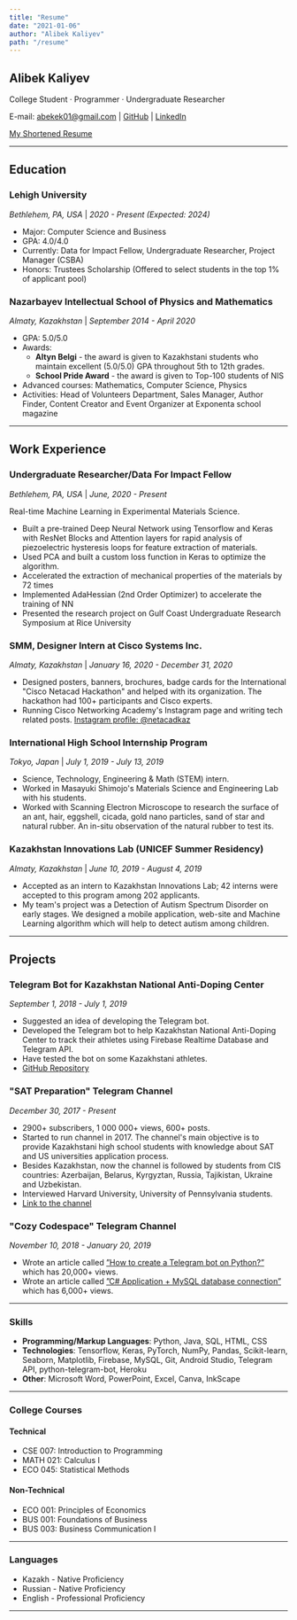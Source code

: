 ```yaml
---
title: "Resume"
date: "2021-01-06"
author: "Alibek Kaliyev"
path: "/resume"
---
```


## Alibek Kaliyev

College Student · Programmer · Undergraduate Researcher

E-mail: abekek01@gmail.com | [GitHub](https://github.com/abekek/) | [LinkedIn](https://www.linkedin.com/in/abekek)

[My Shortened Resume](https://drive.google.com/file/d/1wIbyfpCxhYz93oQK_xSyWY9fE6d5mVPw/view?usp=sharing)

---

## Education

### Lehigh University

_Bethlehem, PA, USA_ | _2020 - Present (Expected: 2024)_

- Major: Computer Science and Business
- GPA: 4.0/4.0
- Currently: Data for Impact Fellow, Undergraduate Researcher, Project Manager (CSBA)
- Honors: Trustees Scholarship (Offered to select students in the top 1% of applicant pool)

### Nazarbayev Intellectual School of Physics and Mathematics

_Almaty, Kazakhstan_ | _September 2014 - April 2020_

- GPA: 5.0/5.0
- Awards:
  - **Altyn Belgi** - the award is given to Kazakhstani students who maintain excellent (5.0/5.0) GPA throughout 5th to 12th grades.
  - **School Pride Award** - the award is given to Top-100 students of NIS
- Advanced courses: Mathematics, Computer Science, Physics
- Activities: Head of Volunteers Department, Sales Manager, Author Finder, Content Creator and Event Organizer at Exponenta school magazine

---

## Work Experience

### Undergraduate Researcher/Data For Impact Fellow

_Bethlehem, PA, USA_ | _June, 2020 - Present_

Real-time Machine Learning in Experimental Materials Science.

- Built a pre-trained Deep Neural Network using Tensorflow and Keras with ResNet Blocks and Attention layers for rapid analysis of piezoelectric hysteresis loops for feature extraction of materials.
- Used PCA and built a custom loss function in Keras to optimize the algorithm.
- Accelerated the extraction of mechanical properties of the materials by 72 times
- Implemented AdaHessian (2nd Order Optimizer) to accelerate the training of NN
- Presented the research project on Gulf Coast Undergraduate Research Symposium at Rice University

### SMM, Designer Intern at Cisco Systems Inc.

_Almaty, Kazakhstan_ | _January 16, 2020 - December 31, 2020_

- Designed posters, banners, brochures, badge cards for the International "Cisco Netacad Hackathon" and helped with its organization. The hackathon had 100+ participants and Cisco experts.
- Running Cisco Networking Academy's Instagram page and writing tech related posts. [Instagram profile: @netacadkaz](https://www.instagram.com/netacadkaz/)

### International High School Internship Program

_Tokyo, Japan_ | _July 1, 2019 - July 13, 2019_

- Science, Technology, Engineering & Math (STEM) intern.
- Worked in Masayuki Shimojo's Materials Science and Engineering Lab with his students.
- Worked with Scanning Electron Microscope to research the surface of an ant, hair, eggshell, cicada, gold nano particles, sand of star and natural rubber. An in-situ observation of the natural rubber to test its.

### Kazakhstan Innovations Lab (UNICEF Summer Residency)

_Almaty, Kazakhstan_ | _June 10, 2019 - August 4, 2019_

- Accepted as an intern to Kazakhstan Innovations Lab; 42 interns were accepted to this program among 202 applicants.
- My team's project was a Detection of Autism Spectrum Disorder on early stages. We designed a mobile application, web-site and Machine Learning algorithm which will help to detect autism among children.

---

## Projects

### Telegram Bot for Kazakhstan National Anti-Doping Center

_September 1, 2018 - July 1, 2019_

- Suggested an idea of developing the Telegram bot.
- Developed the Telegram bot to help Kazakhstan National Anti-Doping Center to track their athletes using Firebase Realtime Database and Telegram API.
- Have tested the bot on some Kazakhstani athletes.
- [GitHub Repository](https://github.com/abekek/kaznadc-telegram-bot)

### "SAT Preparation" Telegram Channel

_December 30, 2017 - Present_

- 2900+ subscribers, 1 000 000+ views, 600+ posts.
- Started to run channel in 2017. The channel's main objective is to provide Kazakhstani high school students with knowledge about SAT and US universities application process.
- Besides Kazakhstan, now the channel is followed by students from CIS countries: Azerbaijan, Belarus, Kyrgyztan, Russia, Tajikistan, Ukraine and Uzbekistan.
- Interviewed Harvard University, University of Pennsylvania students.
- [Link to the channel](https://t.me/satprepare)

### "Cozy Codespace" Telegram Channel

_November 10, 2018 - January 20, 2019_

- Wrote an article called [”How to create a Telegram bot on Python?”](http://teletype.in/@cozy_codespace/Hk70-Ntl4) which has 20,000+ views.
- Wrote an article called [”C# Application + MySQL database connection”](http://teletype.in/@cozy_codespace/BkKJ4zO07) which has 6,000+ views.

---

<!-- ## Honors and Awards

#### Karate Multiple National Champion

_2008 - Present_

- 19 Gold medals
- 8 Silver medals
- 5 Bronze medals

#### "Innovations & Intelligence" National Programming Contest - 3rd place

_April 28, 2018_

#### "Cisco Stars" International Olympiad on Network Technologies - 2nd place

_April 20, 2018_

#### Karate Black Belt Shodan (1st dan)

_March 3, 2017_

--- -->

### Skills

- **Programming/Markup Languages**: Python, Java, SQL, HTML, CSS
- **Technologies**: Tensorflow, Keras, PyTorch, NumPy, Pandas, Scikit-learn, Seaborn, Matplotlib, Firebase, MySQL, Git,
  Android Studio, Telegram API, python-telegram-bot, Heroku
- **Other**: Microsoft Word, PowerPoint, Excel, Canva, InkScape

---

### College Courses

#### Technical

- CSE 007: Introduction to Programming
- MATH 021: Calculus I
- ECO 045: Statistical Methods

#### Non-Technical

- ECO 001: Principles of Economics
- BUS 001: Foundations of Business
- BUS 003: Business Communication I

---

### Languages

- Kazakh - Native Proficiency
- Russian - Native Proficiency
- English - Professional Proficiency

---
